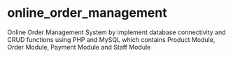 ﻿# online_order_management
Online Order Management System by implement database connectivity and CRUD functions using PHP and MySQL which contains Product Module, Order Module, Payment Module and Staff Module
